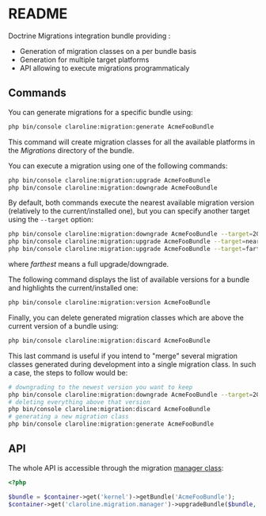 README
======

Doctrine Migrations integration bundle providing :

- Generation of migration classes on a per bundle basis
- Generation for multiple target platforms
- API allowing to execute migrations programmaticaly

Commands
--------

You can generate migrations for a specific bundle using:

```sh
php bin/console claroline:migration:generate AcmeFooBundle
```

This command will create migration classes for all the available platforms in
the *Migrations* directory of the bundle.

You can execute a migration using one of the following commands:

```sh
php bin/console claroline:migration:upgrade AcmeFooBundle
php bin/console claroline:migration:downgrade AcmeFooBundle
```

By default, both commands execute the nearest available migration version
(relatively to the current/installed one), but you can specify another target
using the `--target` option:

```sh
php bin/console claroline:migration:downgrade AcmeFooBundle --target=20130101124512
php bin/console claroline:migration:upgrade AcmeFooBundle --target=nearest
php bin/console claroline:migration:upgrade AcmeFooBundle --target=farthest
```

where *farthest* means a full upgrade/downgrade.

The following command displays the list of available versions for a bundle and
highlights the current/installed one:

```sh
php bin/console claroline:migration:version AcmeFooBundle
```

Finally, you can delete generated migration classes which are above the current version
of a bundle using:

```sh
php bin/console claroline:migration:discard AcmeFooBundle
```
This last command is useful if you intend to "merge" several migration classes generated
during development into a single migration class. In such a case, the steps to follow
would be:

```sh
# downgrading to the newest version you want to keep
php bin/console claroline:migration:downgrade AcmeFooBundle --target=20130101124512
# deleting everything above that version
php bin/console claroline:migration:discard AcmeFooBundle
# generating a new migration class
php bin/console claroline:migration:generate AcmeFooBundle
```

API
---

The whole API is accessible through the migration [manager class][manager_path]:

```php
<?php

$bundle = $container->get('kernel')->getBundle('AcmeFooBundle');
$container->get('claroline.migration.manager')->upgradeBundle($bundle, '20131201134501');

```

[manager_path]: Manager/Manager.php

